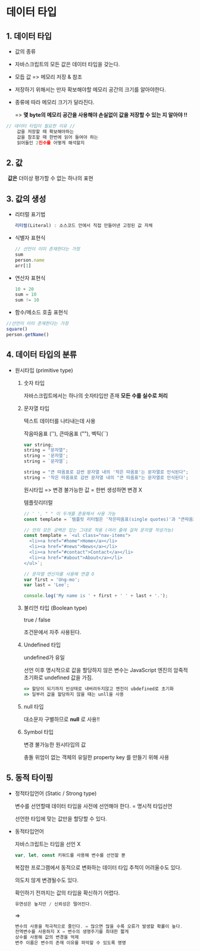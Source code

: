 # 데이터 타입



## 1. 데이터 타입

- 값의 종류
- 자바스크립트의 모든 값은 데이터 타입을 갖는다.



- 모듭 값  => 메모리 저장 & 참조

- 저장하기 위해서는 만자 확보해야할 메모리 공간의 크기를 알아야한다.

- 종류에 따라 메모리 크기가 달라진다.

  => **몇 byte의 메모리 공간을 사용해야 손실없이 값을 저장할 수 있는 지 알아야 !!**

~~~javascript
// 데이터 타입이 필요한 이유 // 
	값을 저장할 때 확보해야하는 
	값을 참조할 때 한번에 읽어 들여야 하는
	읽어들인 2진수를 어떻게 해석할지
~~~



## 2. 값

​	**값은** 더이상 평가할 수 없는 하나의 표현



## 3. 값의 생성

- 리터럴 표기법

  ~~~javascript
  리터럴(Literal) : 소스코드 안에서 직접 만들어낸 고정된 값 자체
  ~~~



- 식별자 표현식

  ~~~javascript
  // 선언이 이미 존재한다는 가정
  sum
  person.name
  arr[1]
  ~~~

  

- 연산자 표현식

  ~~~javascript
  10 + 20
  sum = 10
  sum != 10
  ~~~



- 함수/메소드 호출 표현식

~~~javascript
//선언이 이미 존재한다는 가정
square()
person.getName()
~~~



## 4. 데이터 타입의 분류

- 원시타입 (primitive type)

  1. 숫자 타입 

     자바스크립트에서는 하나의 숫자타입만 존재  **모든 수를 실수로 처리** 

     

  2. 문자열 타입

     텍스트 데이터를 나타내는데 사용

     작음따옴표 (''), 큰따옴표 (""), 벡틱(``)

     ```javascript
     var string;
     string = "문자열";
     string = '문자열';
     string = `문자열`;
     
     string = "큰 따옴표로 감싼 문자열 내의 '작은 따옴표'는 문자열로 인식된다";
     string = '작은 따옴표로 감싼 문자열 내의 "큰 따옴표"는 문자열로 인식된다';
     ```

     원시타입 => 변경 불가능한 값 = 한번 생성하면 변경 X

     템플릿리터럴 

     ~~~javascript
     // ' ', " " 이 두개를 혼용해서 사용 가능
     const template = `템플릿 리터럴은 '작은따옴표(single quotes)'과 "큰따옴표(double quotes)"를 혼용할 수 있다.`;
     
     // 안의 모든 공백은 있는 그대로 적용 (여러 줄에 걸쳐 문자열 작성가능)
     const template = `<ul class="nav-items">
       <li><a href="#home">Home</a></li>
       <li><a href="#news">News</a></li>
       <li><a href="#contact">Contact</a></li>
       <li><a href="#about">About</a></li>
     </ul>`;
     
     // 문자열 연산자를 사용해 연결 O
     var first = 'Ung-mo';
     var last = 'Lee';
     
     console.log('My name is ' + first + ' ' + last + '.');
     ~~~

     

  3. 불리언 타입 (Boolean type)

     true / false

     조건문에서 자주 사용된다.

     

  4. Undefined 타입

     undefined가 유일

     선언 이후 명시적으로 값을 할당하지 않은 변수는 JavaScript 엔진의 암죽적 초기화로 undefined 값을 가짐.

     ~~~javascript
     => 할당이 되기까지 빈상태로 내버려두지않고 엔진이 ubdefined로 초기화
     => 일부러 값을 할당하지 않을 때는 unll을 사용
     ~~~

     

  5. null 타입

     대소문자 구별하므로 **null** 로 사용!!

     

  6. Symbol 타입

     변경 불가능한 원시타입의 값

     충돌 위엄이 없는 객체의 유일한 property key 를 만들기 위해 사용



## 5. 동적 타이핑

- 정적타입언어 (Static / Strong type)

  변수를 선언할때 데이터 타입을 사전에 선언해야 한다. = 명시적 타입선언

  선언한 타입에 맞는 값만을 할당할 수 있다.



- 동적타입언어

  자바스크립트는 타입을 선언 X

  ~~~javascript
  var, let, const 키워드를 사용해 변수를 선언할 뿐
  ~~~

  복잡한 프로그램에서 동적으로 변화하는 데이터 타입 추척이 어려울수도 있다.

  의도치 않게 변경될수도 있다.

  확인하기 전까지는 값의 타입을 확신하기 어렵다.

  ~~~javascript
  유연성은 높지만 / 신뢰성은 떨어진다.
  ~~~

  =>

  ~~~javascript
  변수의 사용을 적극적으로 줄인다. = 많으면 많을 수록 오류가 발생할 확률이 높다.
  전역변수를 사용하지 X = 변수의 생명주기를 최대한 짧게
  상수를 사용해 값의 변경을 억제
  변주 이름은 변수의 존재 이유를 파악할 수 있도록 명명
  ~~~

  